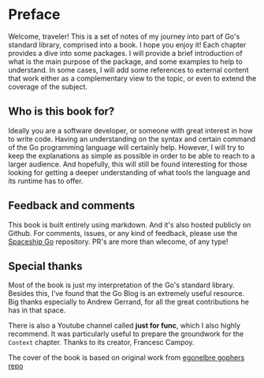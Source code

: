 # Preface

Welcome, traveler! This is a set of notes of my journey into part of Go's
standard library, comprised into a book. I hope you enjoy it!
Each chapter provides a dive into some packages. I will provide a brief
introduction of what is the main purpose of the package, and some examples to
help to understand. In some cases, I will add some references to external
content that work either as a complementary view to the topic, or even to extend
the coverage of the subject.

## Who is this book for?

Ideally you are a software developer, or someone with great interest in how to write
code. Having an understanding on the syntax and certain command of the Go programming
language will certainly help. However, I will try to keep the explanations as
simple as possible in order to be able to reach to a larger audience. And
hopefully, this will still be found interesting for those looking for getting
a deeper understanding of what tools the language and its runtime has to offer.

## Feedback and comments

This book is built entirely using markdown. And it's also hosted publicly on Github.
For comments, issues, or any kind of feedback, please use the
[Spaceship Go](https://github.com/blasrodri/spaceship-go) repository. PR's are more
than wlecome, of any type!

## Special thanks

Most of the book is just my interpretation of the Go's standard library. Besides this, I've
found that the Go Blog is an extremely useful resource. Big thanks especially
to Andrew Gerrand, for all the great contributions he has in that space.

There is also a Youtube channel called **just for func**, which I also highly
recommend. It was particularly useful to prepare the groundwork for the `Context`
chapter. Thanks to its creator, Francesc Campoy.

The cover of the book is based on original work from [egonelbre gophers repo](https://github.com/egonelbre/gophers)
